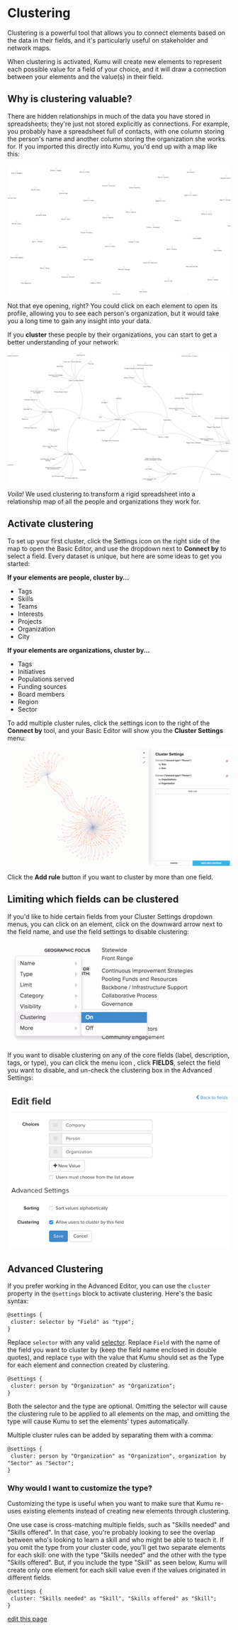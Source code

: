 # Clustering

Clustering is a powerful tool that allows you to connect elements based on the data in their fields, and it's particularly useful on stakeholder and network maps.

When clustering is activated, Kumu will create new elements to represent each possible value for a field of your choice, and it will draw a connection between your elements and the value(s) in their field.


## Why is clustering valuable?

There are hidden relationships in much of the data you have stored in spreadsheets; they're just not stored explicitly as connections. For example, you probably have a spreadsheet full of contacts, with one column storing the person's name and another column storing the organization she works for. If you imported this directly into Kumu, you'd end up with a map like this:

<img src="/images/cluster-before-final.png" alt="Elements with no relationships">

Not that eye opening, right? You could click on each element to open its profile, allowing you to see each person's organization, but it would take you a long time to gain any insight into your data.

If you **cluster** these people by their organizations, you can start to get a better understanding of your network:

<img src="/images/cluster-after-final.png" alt="Elements with relationships">

*Voila!* We used clustering to transform a rigid spreadsheet into a relationship map of all the people and organizations they work for.


## Activate clustering

To set up your first cluster, click the Settings icon on the right side of the map to open the Basic Editor, and use the dropdown next to **Connect by** to select a field. Every dataset is unique, but here are some ideas to get you started:

**If your elements are people, cluster by...**
* Tags
* Skills
* Teams
* Interests
* Projects
* Organization
* City

**If your elements are organizations, cluster by...**
* Tags
* Initiatives
* Populations served
* Funding sources
* Board members
* Region
* Sector


To add multiple cluster rules, click the settings icon to the right of the **Connect by** tool, and your Basic Editor will show you the **Cluster Settings** menu:

![Cluster basic editor](/images/overview-cluster.png)

Click the **Add rule** button if you want to cluster by more than one field.


## Limiting which fields can be clustered

If you'd like to hide certain fields from your Cluster Settings dropdown menus, you can click on an element, click on the downward arrow <i class="fa fa-angle-down"></i> next to the field name, and use the field settings to disable clustering:

![clustering menu](/images/clustering-menu.jpg)

If you want to disable clustering on any of the core fields (label, description, tags, or type), you can click the menu icon <i class="fa fa-bars"></i>, click **FIELDS**, select the field you want to disable, and un-check the clustering box in the Advanced Settings:

![advanced settings clustering menu](/images/clustering-menu-advanced.png)


## Advanced Clustering

If you prefer working in the Advanced Editor, you can use the `cluster` property in the `@settings` block to activate clustering. Here's the basic syntax:

```
@settings {
 cluster: selector by "Field" as "type";
}
```

Replace `selector` with any valid [selector](/guides/selectors.md). Replace `Field` with the name of the field you want to cluster by (keep the field name enclosed in double quotes), and replace `type` with the value that Kumu should set as the Type for each element and connection created by clustering.

```
@settings {
 cluster: person by "Organization" as "Organization";
}
```

Both the selector and the type are optional. Omitting the selector will cause the clustering rule to be applied to all elements on the map, and omitting the type will cause Kumu to set the elements' types automatically.


Multiple cluster rules can be added by separating them with a comma:

```
@settings {
 cluster: person by "Organization" as "Organization", organization by "Sector" as "Sector";
}
```

### Why would I want to customize the type?

Customizing the type is useful when you want to make sure that Kumu re-uses existing elements instead of creating new elements through clustering.

One use case is cross-matching multiple fields, such as "Skills needed" and "Skills offered". In that case, you're probably looking to see the overlap between who's looking to learn a skill and who might be able to teach it. If you omit the type from your cluster code, you'll get two separate elements for each skill: one with the type "Skills needed" and the other with the type "Skills offered".  But, if you include the type "Skill" as seen below, Kumu will create only one element for each skill value even if the values originated in different fields.

```
@settings {
 cluster: "Skills needed" as "Skill", "Skills offered" as "Skill";
}
```


<span class="edit-link"><a href="https://github.com/kumu/docs/blob/master/guides/clustering.md" target="_blank"><i class="fa fa-github"></i> edit this page</a></span>
